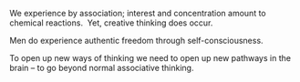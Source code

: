 We experience by association; interest and concentration amount to chemical reactions.  Yet, creative thinking does occur.

Men do experience authentic freedom through self-consciousness.

To open up new ways of thinking we need to open up new pathways in the brain – to go beyond normal associative thinking.